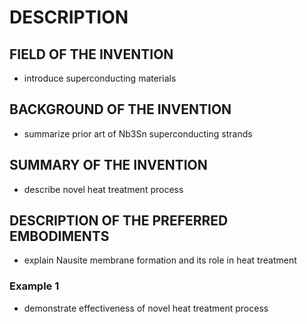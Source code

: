 # DESCRIPTION

## FIELD OF THE INVENTION

- introduce superconducting materials

## BACKGROUND OF THE INVENTION

- summarize prior art of Nb3Sn superconducting strands

## SUMMARY OF THE INVENTION

- describe novel heat treatment process

## DESCRIPTION OF THE PREFERRED EMBODIMENTS

- explain Nausite membrane formation and its role in heat treatment

### Example 1

- demonstrate effectiveness of novel heat treatment process

